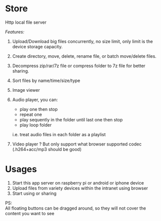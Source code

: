 # Store

Http local file server

*Features:*

1. Upload/Download big files concurrently, no size limit, only limit is the device storage capacity.
2. Create directory, move, delete, rename file, or batch move/delete files.
3. Decompress zip/rar/7z file or compress folder to 7z file for better sharing.
4. Sort files by name/time/size/type
5. Image viewer
6. Audio player, you can: 
    - play one then stop
    - repeat one
    - play sequently in the folder until last one then stop
    - play loop folder

    i.e. treat audio files in each folder as a playlist 

7. Video player ? But only support what browser supported codec (.h264+acc/mp3 should be good) 


# Usages

1. Start this app server on raspberry pi or android or iphone device
2. Upload files from variety devices within the intranet using browser
3. Start using or sharing

PS:   
All floating buttons can be dragged around, so they will not cover the content you want to see